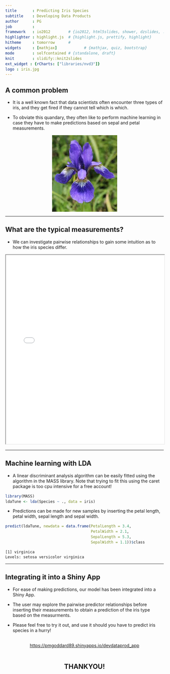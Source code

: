 ```yaml
---
title       : Predicting Iris Species
subtitle    : Developing Data Products
author      : PG
job         : 
framework   : io2012        # {io2012, html5slides, shower, dzslides, ...}
highlighter : highlight.js  # {highlight.js, prettify, highlight}
hitheme     : tomorrow      # 
widgets     : [mathjax]            # {mathjax, quiz, bootstrap}
mode        : selfcontained # {standalone, draft}
knit        : slidify::knit2slides
ext_widget : {rCharts: ["libraries/nvd3"]}
logo : iris.jpg
--- 
```




## A common problem

* It is a well known fact that data scientists often encounter three types of iris, and they get fired if they cannot tell which is which.

* To obviate this quandary, they often like to perform machine learning in case they have to make predictions based on sepal and petal measurements.

<div style='text-align: center;'>
  <img src="fig/iris.jpg" align = "middle" >
</div>

---
## What are the typical measurements? 

* We can investigate pairwise relationships to gain some intuition as to how the iris species differ.



<iframe src="fig/n1.html" width=100%, height=600></iframe>

---

## Machine learning with LDA

* A linear discriminant analysis algorithm can be easily fitted using the algorithm in the MASS library. Note that trying to fit this using the caret package is too cpu intensive for a free account!



```r
library(MASS)
ldaTune <- lda(Species ~ ., data = iris)
```

* Predictions can be made for new samples by inserting the petal length, petal width, sepal length and sepal width.


```r
predict(ldaTune, newdata = data.frame(PetalLength = 3.4,
                                      PetalWidth = 2.1,
                                      SepalLength = 5.3,
                                      SepalWidth = 1.1))$class
```

```
[1] virginica
Levels: setosa versicolor virginica
```

---

## Integrating it into a Shiny App

* For ease of making predictions, our model has been integrated into a Shiny App.

* The user may explore the pairwise predictor relationships before inserting their measurements to obtain a prediction of the iris type based on the measurments.

* Please feel free to try it out, and use it should you have to predict iris species in a hurry!

<br>
<div style='text-align: center;'>
 <a href="https://pmgoddard89.shinyapps.io/devdataprod_app"> https://pmgoddard89.shinyapps.io/devdataprod_app </a>
</div>

<br>
<div style='text-align: center;'>
  <h2>THANKYOU!</h2>
</div>
